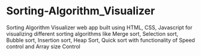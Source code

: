 # Sorting-Algorithm_Visualizer
Sorting Algorithm Visualizer web app built using HTML, CSS, Javascript for visualizing different sorting algorithms like Merge sort, Selection sort, Bubble sort, Insertion sort, Heap Sort, Quick sort with functionality of Speed control and Array size Control
